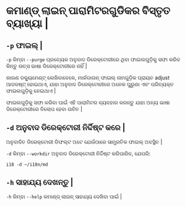 # କମାଣ୍ଡ୍ ଲାଇନ୍ ପାରାମିଟରଗୁଡିକର ବିସ୍ତୃତ ବ୍ୟାଖ୍ୟା |

## `-p` ଫାଇଲ୍ |

`-p` କିମ୍ବା `--purge` ପ୍ରତ୍ୟେକ ଅନୁବାଦ ଡିରେକ୍ଟୋରୀରେ ଥିବା ଫାଇଲଗୁଡ଼ିକୁ ସଫା କରିବ କିନ୍ତୁ ଉତ୍ସ ଭାଷା ଡିରେକ୍ଟୋରୀରେ ନାହିଁ |

କାରଣ ଡକ୍ୟୁମେଣ୍ଟ୍ ଲେଖିବାବେଳେ, ମାର୍କଡାଉନ୍ ଫାଇଲ୍ ନାମଗୁଡ଼ିକ ପ୍ରାୟତ adjust ଆଡଜଷ୍ଟ୍ ହୋଇଥାଏ, ଯାହା ଅନୁବାଦ ଡିରେକ୍ଟୋରୀରେ ଅନେକ ପୁରୁଣା ଏବଂ ପରିତ୍ୟକ୍ତ ଫାଇଲଗୁଡ଼ିକୁ ନେଇଥାଏ |

ଫାଇଲଗୁଡ଼ିକୁ ସଫା କରିବା ପାଇଁ ଏହି ପାରାମିଟର ବ୍ୟବହାର କରନ୍ତୁ ଯାହା ଅନ୍ୟ ଭାଷା ଡିରେକ୍ଟୋରୀରେ ବିଲୋପ ହେବା ଉଚିତ |

## `-d` ଅନୁବାଦ ଡିରେକ୍ଟୋରୀ ନିର୍ଦ୍ଦିଷ୍ଟ କରେ |

ଅନୁବାଦିତ ଡିରେକ୍ଟୋରୀ ଡିଫଲ୍ଟ ଅଟେ ଯେଉଁଠାରେ ସାମ୍ପ୍ରତିକ ଫାଇଲ୍ ଅବସ୍ଥିତ |

`-d` କିମ୍ବା `--workdir` ଅନୁବାଦ ଡିରେକ୍ଟୋରୀ ନିର୍ଦ୍ଦିଷ୍ଟ କରିପାରିବ, ଯେପରି:

```
i18 -d ~/i18n/md
```

## `-h` ସାହାଯ୍ୟ ଦେଖନ୍ତୁ |

`-h` କିମ୍ବା `--help` କମାଣ୍ଡ୍ ଲାଇନ୍ ସାହାଯ୍ୟ ଦେଖିବା ପାଇଁ |